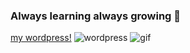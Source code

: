 ### Always learning always growing 👋

[my wordpress!](https://debiday.wordpress.com) 
![wordpress](https://i.postimg.cc/J0PW2xqC/Screen-Shot-2021-04-13-at-11-36-03-PM.png)
![gif](https://i.pinimg.com/originals/ab/ee/0f/abee0fc1e685e6ecad60cd507a9cf6b5.gif)
